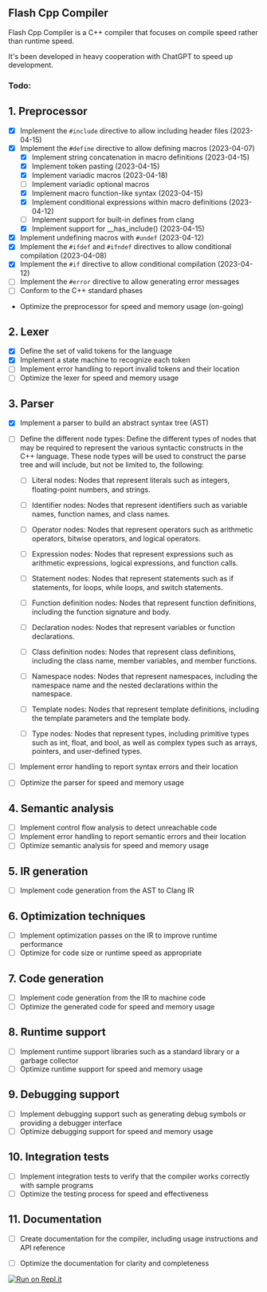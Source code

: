 ## Flash Cpp Compiler

Flash Cpp Compiler is a C++ compiler that focuses on compile speed rather than runtime speed.

It's been developed in heavy cooperation with ChatGPT to speed up development.

### Todo:

## 1. Preprocessor
   - [x] Implement the `#include` directive to allow including header files (2023-04-15)
   - [x] Implement the `#define` directive to allow defining macros (2023-04-07)
      - [x] Implement string concatenation in macro definitions (2023-04-15)
      - [x] Implement token pasting (2023-04-15)
      - [x] Implement variadic macros (2023-04-18)
      - [ ] Implement variadic optional macros
      - [x] Implement macro function-like syntax (2023-04-15)
      - [x] Implement conditional expressions within macro definitions (2023-04-12)
      - [ ] Implement support for built-in defines from clang
      - [x] Implement support for __has_include() (2023-04-15)
   - [x] Implement undefining macros with `#undef` (2023-04-12)
   - [x] Implement the `#ifdef` and `#ifndef` directives to allow conditional compilation (2023-04-08)
   - [x] Implement the `#if` directive to allow conditional compilation (2023-04-12)
   - [ ] Implement the `#error` directive to allow generating error messages
   - [ ] Conform to the C++ standard phases
   - Optimize the preprocessor for speed and memory usage (on-going)

## 2. Lexer
- [x] Define the set of valid tokens for the language
- [x] Implement a state machine to recognize each token
- [ ] Implement error handling to report invalid tokens and their location
- [ ] Optimize the lexer for speed and memory usage

## 3. Parser
- [x] Implement a parser to build an abstract syntax tree (AST)

- [ ] Define the different node types: Define the different types of nodes that may be required to represent the various syntactic constructs in the C++ language. These node types will be used to construct the parse tree and will include, but not be limited to, the following:

    - [ ] Literal nodes: Nodes that represent literals such as integers, floating-point numbers, and strings.

    - [ ] Identifier nodes: Nodes that represent identifiers such as variable names, function names, and class names.

    - [ ] Operator nodes: Nodes that represent operators such as arithmetic operators, bitwise operators, and logical operators.

    - [ ] Expression nodes: Nodes that represent expressions such as arithmetic expressions, logical expressions, and function calls.

    - [ ] Statement nodes: Nodes that represent statements such as if statements, for loops, while loops, and switch statements.

    - [ ] Function definition nodes: Nodes that represent function definitions, including the function signature and body.
    
	- [ ] Declaration nodes: Nodes that represent variables or function declarations.

    - [ ] Class definition nodes: Nodes that represent class definitions, including the class name, member variables, and member functions.

    - [ ] Namespace nodes: Nodes that represent namespaces, including the namespace name and the nested declarations within the namespace.

    - [ ] Template nodes: Nodes that represent template definitions, including the template parameters and the template body.

    - [ ] Type nodes: Nodes that represent types, including primitive types such as int, float, and bool, as well as complex types such as arrays, pointers, and user-defined types.
- [ ] Implement error handling to report syntax errors and their location
- [ ] Optimize the parser for speed and memory usage

## 4. Semantic analysis
- [ ] Implement control flow analysis to detect unreachable code
- [ ] Implement error handling to report semantic errors and their location
- [ ] Optimize semantic analysis for speed and memory usage

## 5. IR generation
- [ ] Implement code generation from the AST to Clang IR

## 6. Optimization techniques
- [ ] Implement optimization passes on the IR to improve runtime performance
- [ ] Optimize for code size or runtime speed as appropriate

## 7. Code generation
- [ ] Implement code generation from the IR to machine code
- [ ] Optimize the generated code for speed and memory usage

## 8. Runtime support
- [ ] Implement runtime support libraries such as a standard library or a garbage collector
- [ ] Optimize runtime support for speed and memory usage

## 9. Debugging support
- [ ] Implement debugging support such as generating debug symbols or providing a debugger interface
- [ ] Optimize debugging support for speed and memory usage

## 10. Integration tests
- [ ] Implement integration tests to verify that the compiler works correctly with sample programs
- [ ] Optimize the testing process for speed and effectiveness

## 11. Documentation
- [ ] Create documentation for the compiler, including usage instructions and API reference
- [ ] Optimize the documentation for clarity and completeness


[![Run on Repl.it](https://replit.com/badge/github/GregorGullwi/FlashCpp)](https://replit.com/new/github/GregorGullwi/FlashCpp)